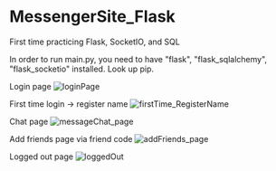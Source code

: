 # MessengerSite_Flask
First time practicing Flask, SocketIO, and SQL

In order to run main.py, you need to have "flask", "flask_sqlalchemy", "flask_socketio" installed. Look up pip.

Login page
![loginPage](https://user-images.githubusercontent.com/27453658/163218991-a8453f9c-1b50-43bf-b213-e11915824c00.png)

First time login -> register name
![firstTime_RegisterName](https://user-images.githubusercontent.com/27453658/163219010-5a754c81-ec9a-4894-86ba-54bc8b39de7b.png)

Chat page
![messageChat_page](https://user-images.githubusercontent.com/27453658/163219062-0be20a3c-51d7-4a23-a5d4-bbcf77d6ed3f.png)

Add friends page via friend code
![addFriends_page](https://user-images.githubusercontent.com/27453658/163219117-6d15ba21-819b-4693-a288-3a93a667cf76.png)

Logged out page
![loggedOut](https://user-images.githubusercontent.com/27453658/163219154-329cfc4d-a1a1-42c2-bbf0-a124c6463a06.png)
